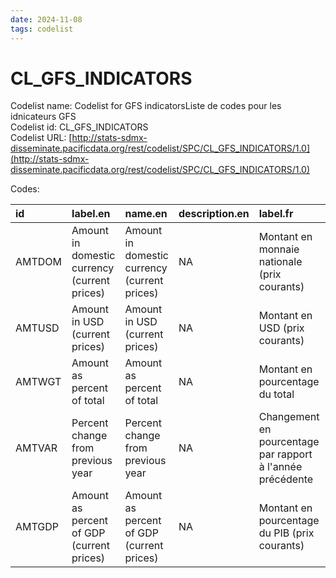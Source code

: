 ```yaml
---
date: 2024-11-08
tags: codelist
---
```


# CL_GFS_INDICATORS

Codelist name: Codelist for GFS indicatorsListe de codes pour les idnicateurs GFS  
Codelist id: CL_GFS_INDICATORS  
Codelist URL: [http://stats-sdmx-disseminate.pacificdata.org/rest/codelist/SPC/CL_GFS_INDICATORS/1.0](http://stats-sdmx-disseminate.pacificdata.org/rest/codelist/SPC/CL_GFS_INDICATORS/1.0)  

Codes:  

|id     |label.en                                     |name.en                                      |description.en |label.fr                                                   |name.fr                                                    |description.fr |
|:------|:--------------------------------------------|:--------------------------------------------|:--------------|:----------------------------------------------------------|:----------------------------------------------------------|:--------------|
|AMTDOM |Amount in domestic currency (current prices) |Amount in domestic currency (current prices) |NA             |Montant en monnaie nationale (prix courants)               |Montant en monnaie nationale (prix courants)               |NA             |
|AMTUSD |Amount in USD (current prices)               |Amount in USD (current prices)               |NA             |Montant en USD (prix courants)                             |Montant en USD (prix courants)                             |NA             |
|AMTWGT |Amount as percent of total                   |Amount as percent of total                   |NA             |Montant en pourcentage du total                            |Montant en pourcentage du total                            |NA             |
|AMTVAR |Percent change from previous year            |Percent change from previous year            |NA             |Changement en pourcentage par rapport à l'année précédente |Changement en pourcentage par rapport à l'année précédente |NA             |
|AMTGDP |Amount as percent of GDP (current prices)    |Amount as percent of GDP (current prices)    |NA             |Montant en pourcentage du PIB (prix courants)              |Montant en pourcentage du PIB (prix courants)              |NA             |
